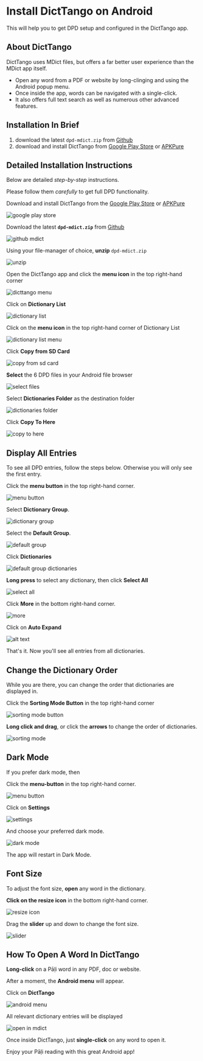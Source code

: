 # Install DictTango on Android

This will help you to get DPD setup and configured in the DictTango app.

## About DictTango

DictTango uses MDict files, but offers a far better user experience than the MDict app itself.
- Open any word from a PDF or website by long-clinging and using the Android popup menu.
- Once inside the app, words can be navigated with a single-click.
- It also offers full text search as well as numerous other advanced features.

## Installation In Brief

1. download the latest `dpd-mdict.zip` from [Github](https://github.com/digitalpalidictionary/digitalpalidictionary/releases)
2. download and install DictTango from [Google Play Store](https://play.google.com/store/apps/details?id=cn.jimex.dict&pcampaignid=web_shareS) or [APKPure](https://m.apkpure.com/dicttango/cn.jimex.dict)

## Detailed Installation Instructions

Below are detailed *step-by-step* instructions. 

Please follow them *carefully* to get full DPD functionality. 

Download and install DictTango from the [Google Play Store](https://play.google.com/store/apps/details?id=cn.jimex.dict&pcampaignid=web_share) or [APKPure](https://m.apkpure.com/dicttango/cn.jimex.dict)


![google play store](pics/dicttango2/play_store.jpg)

Download the latest **`dpd-mdict.zip`** from [Github](https://github.com/digitalpalidictionary/digitalpalidictionary/releases)

![github mdict](pics/dicttango2/0_github.png)

Using your file-manager of choice, **unzip** `dpd-mdict.zip`

![unzip](pics/dicttango2/2_extract.jpg)

Open the DictTango app and click the **menu icon** in the top right-hand corner

![dicttango menu](pics/dicttango2/4_menu.jpg)

Click on **Dictionary List**

![dictionary list](pics/dicttango2/5_dictionary_list.jpg)

Click on the **menu icon** in the top right-hand corner of Dictionary List

![dictionary list menu](pics/dicttango2/6_dictionary_list_menu.jpg)

Click **Copy from SD Card**

![copy from sd card](pics/dicttango2/7_copy_from_sd_card.jpg)

**Select** the 6 DPD files in your Android file browser

![select files](pics/dicttango2/8_select.jpg)

Select **Dictionaries Folder** as the destination folder

![dictionaries folder](pics/dicttango2/9_dictionaries_folder.jpg)

Click **Copy To Here**

![copy to here](pics/dicttango2/10_copy_here.jpg)


## Display All Entries

To see all DPD entries, follow the steps below. Otherwise you will only see the first entry.

Click the **menu button** in the top right-hand corner.

![menu button](pics/dicttango2/4_menu.jpg)

Select **Dictionary Group**.

![dictionary group](pics/dicttango2/dictionary_group.jpg)

Select the **Default Group**.

![default group](pics/dicttango2/default_group.jpg)

Click **Dictionaries**

![default group dictionaries](pics/dicttango2/default_group_dictionaries.jpg)

**Long press** to select any dictionary, then click **Select All**

![select all](pics/dicttango2/default_group_select_all.jpg)

Click **More** in the bottom right-hand corner.

![more](pics/dicttango2/default_group_more.jpg)

Click on **Auto Expand**

![alt text](pics/dicttango2/dictionary_group_auto_expand.jpg)

That's it. Now you'll see all entries from all dictionaries. 


## Change the Dictionary Order

While you are there, you can change the order that dictionaries are displayed in.

Click the **Sorting Mode Button** in the top right-hand corner

![sorting mode button](pics/dicttango2/sorting_mode_button.jpg)

**Long click and drag**, or click the **arrows** to change the order of dictionaries.

![sorting mode](pics/dicttango2/sorting_mode.jpg)

## Dark Mode

If you prefer dark mode, then

Click the **menu-button** in the top right-hand corner.

![menu button](pics/dicttango2/4_menu.jpg)  

Click on **Settings**

![settings](pics/dicttango2/settings.jpg)

And choose your preferred dark mode.

![dark mode](pics/dicttango2/dark_mode.jpg)

The app will restart in Dark Mode.

## Font Size

To adjust the font size, **open** any word in the dictionary.

**Click on the resize icon** in the bottom right-hand corner.

![resize icon](pics/dicttango2/resize.jpg)

Drag the **slider** up and down to change the font size.

![slider](pics/dicttango2/slider.jpg)





## How To Open A Word In DictTango

**Long-click** on a Pāḷi word in any PDF, doc or website.

After a moment, the **Android menu** will appear.

Click on **DictTango**

![android menu](pics/dicttango2/android_menu.jpg)

All relevant dictionary entries will be displayed

![open in mdict](pics/dicttango2/android_opened.jpg)

Once inside DictTango, just **single-click** on any word to open it. 

Enjoy your Pāḷi reading with this great Android app!
